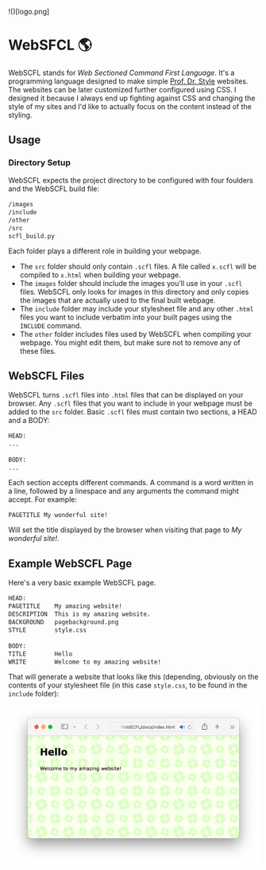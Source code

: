 !()[logo.png]

# WebSFCL 🌎

WebSCFL stands for *Web Sectioned Command First Language*. It's a programming language
designed to make simple [Prof. Dr. Style](http://contemporary-home-computing.org/prof-dr-style/)
websites. The websites can be later customized further configured using CSS. I designed it
because I always end up fighting against CSS and changing the style of my sites and I'd like
to actually focus on the content instead of the styling.

## Usage

### Directory Setup

WebSCFL expects the project directory to be configured with four foulders and the WebSCFL build
file:

```
/images
/include
/other
/src
scfl_build.py
```

Each folder plays a different role in building your webpage.
- The `src` folder should only contain `.scfl` files. A file called `x.scfl` will be compiled to `x.html` when building your webpage.
- The `images` folder should include the images you'll use in your `.scfl` files. WebSCFL only looks for images in this directory and only copies the images that are actually used to the final built webpage.
- The `include` folder may include your stylesheet file and any other `.html` files you want to include verbatim into your built pages using the `INCLUDE` command.
- The `other` folder includes files used by WebSCFL when compiling your webpage. You might edit them, but make sure not to remove any of these files.

## WebSCFL Files
WebSCFL turns `.scfl` files into `.html` files that can be displayed on your browser.
Any `.scfl` files that you want to include in your webpage must be added to the `src` folder.
Basic `.scfl` files must contain two sections, a HEAD and a BODY:

```
HEAD:
...

BODY:
...

```

Each section accepts different commands. A command is a word written in a line, followed by
a linespace and any arguments the command might accept. For example:

```
PAGETITLE My wonderful site!
```

Will set the title displayed by the browser when visiting that page to *My wonderful site!*.

## Example WebSCFL Page
Here's a very basic example WebSCFL page.

```
HEAD:
PAGETITLE    My amazing website!
DESCRIPTION  This is my amazing website.
BACKGROUND   pagebackground.png
STYLE        style.css

BODY:
TITLE        Hello
WRITE        Welcome to my amazing website!

```

That will generate a website that looks like this (depending, obviously on the contents
of your stylesheet file (in this case `style.css`, to be found in the `include` folder):

![](example.png)
